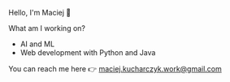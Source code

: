 Hello, I'm Maciej :wave:

What am I working on?
- AI and ML
- Web development with Python and Java

You can reach me here 👉 maciej.kucharczyk.work@gmail.com
